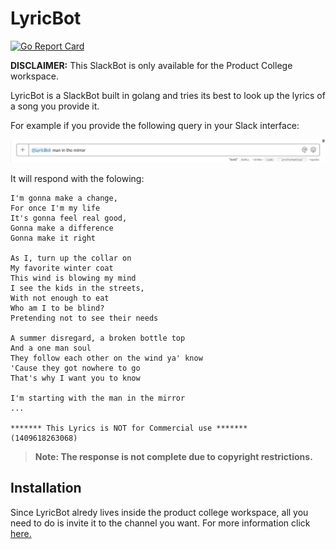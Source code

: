 # LyricBot

[![Go Report Card](https://goreportcard.com/badge/github.com/EconClass/MusicBot)](https://goreportcard.com/report/github.com/EconClass/MusicBot)

**DISCLAIMER:** This SlackBot is only available for the Product College workspace.

LyricBot is a SlackBot built in golang and tries its best to look up the lyrics of a song you provide it.

For example if you provide the following query in your Slack interface:

![alt text](https://github.com/EconClass/MusicBot/blob/master/Screen%20Shot%202019-03-07%20at%208.13.36%20PM.png)

It will respond with the folowing:

```
I'm gonna make a change,
For once I'm my life
It's gonna feel real good,
Gonna make a difference
Gonna make it right

As I, turn up the collar on
My favorite winter coat
This wind is blowing my mind
I see the kids in the streets,
With not enough to eat
Who am I to be blind?
Pretending not to see their needs

A summer disregard, a broken bottle top
And a one man soul
They follow each other on the wind ya' know
'Cause they got nowhere to go
That's why I want you to know

I'm starting with the man in the mirror
...

******* This Lyrics is NOT for Commercial use *******
(1409618263068)
```

> **Note: The response is not complete due to copyright restrictions.**

## Installation

Since LyricBot alredy lives inside the product college workspace, all you need to do is invite it to the channel you want.
For more information click <a href="https://get.slack.help/hc/en-us/articles/201980108-Invite-members-to-a-channel" target="_blank">here.</a>
